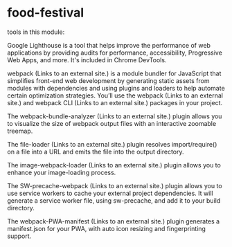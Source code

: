 # food-festival
tools in this module:

Google Lighthouse is a tool that helps improve the performance of web applications by providing audits for performance, accessibility, Progressive Web Apps, and more. It's included in Chrome DevTools.

webpack (Links to an external site.) is a module bundler for JavaScript that simplifies front-end web development by generating static assets from modules with dependencies and using plugins and loaders to help automate certain optimization strategies. You’ll use the webpack (Links to an external site.) and webpack CLI (Links to an external site.) packages in your project.

The webpack-bundle-analyzer (Links to an external site.) plugin allows you to visualize the size of webpack output files with an interactive zoomable treemap.

The file-loader (Links to an external site.) plugin resolves import/require() on a file into a URL and emits the file into the output directory.

The image-webpack-loader (Links to an external site.) plugin allows you to enhance your image-loading process.

The SW-precache-webpack (Links to an external site.) plugin allows you to use service workers to cache your external project dependencies. It will generate a service worker file, using sw-precache, and add it to your build directory.

The webpack-PWA-manifest (Links to an external site.) plugin generates a manifest.json for your PWA, with auto icon resizing and fingerprinting support.
